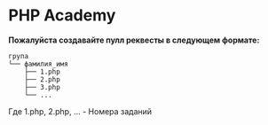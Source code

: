 # PHP Academy

**Пожалуйста создавайте пулл реквесты в следующем формате:**

```
група
└── фамилия_имя
    ├── 1.php
    ├── 2.php
    ├── 3.php
    └── ...
```
Где 1.php, 2.php, ... - Номера заданий
